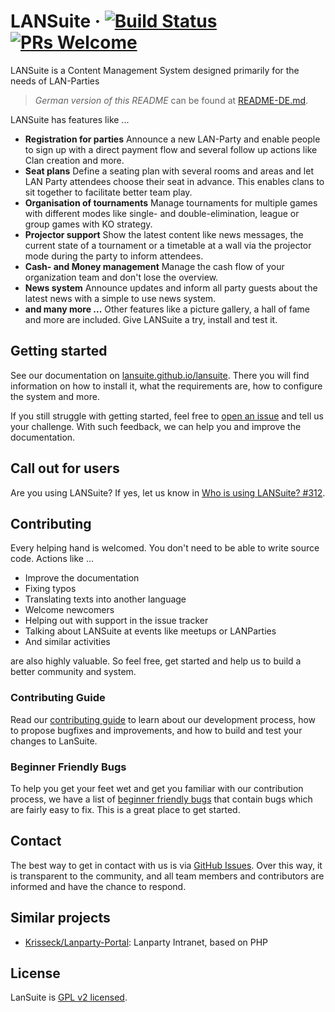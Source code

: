 # LANSuite &middot;  [![Build Status](https://travis-ci.org/lansuite/lansuite.svg?branch=master)](https://travis-ci.org/lansuite/lansuite) [![PRs Welcome](https://img.shields.io/badge/PRs-welcome-brightgreen.svg)](CONTRIBUTING.md#pull-requests)

LANSuite is a Content Management System designed primarily for the needs of LAN-Parties

> *German version of this README* can be found at [README-DE.md](./README-DE.md).

LANSuite has features like ...

* **Registration for parties** Announce a new LAN-Party and enable people to sign up with a direct payment flow and several follow up actions like Clan creation and more.
* **Seat plans** Define a seating plan with several rooms and areas and let LAN Party attendees choose their seat in advance. This enables clans to sit together to facilitate better team play.
* **Organisation of tournaments** Manage tournaments for multiple games with different modes like single- and double-elimination, league or group games with KO strategy.
* **Projector support** Show the latest content like news messages, the current state of a tournament or a timetable at a wall via the projector mode during the party to inform attendees.
* **Cash- and Money management** Manage the cash flow of your organization team and don't lose the overview.
* **News system** Announce updates and inform all party guests about the latest news with a simple to use news system.
* **and many more ...** Other features like a picture gallery, a hall of fame and more are included. Give LANSuite a try, install and test it.

## Getting started

See our documentation on [lansuite.github.io/lansuite](https://lansuite.github.io/lansuite/docs/installation.html).
There you will find information on how to install it, what the requirements are, how to configure the system and more.

If you still struggle with getting started, feel free to [open an issue](https://github.com/lansuite/lansuite/issues/new) and tell us your challenge.
With such feedback, we can help you and improve the documentation.

## Call out for users

Are you using LANSuite?
If yes, let us know in [Who is using LANSuite? #312](https://github.com/lansuite/lansuite/issues/312).

## Contributing

Every helping hand is welcomed.
You don't need to be able to write source code.
Actions like ...

* Improve the documentation
* Fixing typos
* Translating texts into another language
* Welcome newcomers
* Helping out with support in the issue tracker
* Talking about LANSuite at events like meetups or LANParties
* And similar activities

are also highly valuable.
So feel free, get started and help us to build a better community and system.

### Contributing Guide

Read our [contributing guide](https://github.com/lansuite/lansuite/blob/master/CONTRIBUTING.md) to learn about our development process, how to propose bugfixes and improvements, and how to build and test your changes to LanSuite.

### Beginner Friendly Bugs

To help you get your feet wet and get you familiar with our contribution process, we have a list of [beginner friendly bugs](https://github.com/LanSuite/LanSuite/labels/good%20first%20issue) that contain bugs which are fairly easy to fix. This is a great place to get started.

## Contact

The best way to get in contact with us is via [GitHub Issues](https://github.com/lansuite/lansuite/issues).
Over this way, it is transparent to the community, and all team members and contributors are informed and have the chance to respond.

## Similar projects

* [Krisseck/Lanparty-Portal](https://github.com/Krisseck/Lanparty-Portal): Lanparty Intranet, based on PHP

## License

LanSuite is [GPL v2 licensed](./LICENSE).
